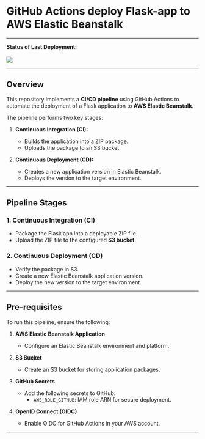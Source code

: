 # **GitHub Actions deploy Flask-app to AWS Elastic Beanstalk**

---

**Status of Last Deployment:**  
<br><img src="https://github.com/PavelBarsov/github-actions-cicd-aws/actions/workflows/main.yml/badge.svg?branch=main"><br>

---

## **Overview**

This repository implements a **CI/CD pipeline** using GitHub Actions to automate the deployment of a Flask application to **AWS Elastic Beanstalk**.

The pipeline performs two key stages:

1. **Continuous Integration (CI):**  
   - Builds the application into a ZIP package.  
   - Uploads the package to an S3 bucket.  

2. **Continuous Deployment (CD):**  
   - Creates a new application version in Elastic Beanstalk.  
   - Deploys the version to the target environment.  

---

## **Pipeline Stages**

### **1. Continuous Integration (CI)**  
- Package the Flask app into a deployable ZIP file.  
- Upload the ZIP file to the configured **S3 bucket**.

### **2. Continuous Deployment (CD)**  
- Verify the package in S3.  
- Create a new Elastic Beanstalk application version.  
- Deploy the new version to the target environment.

---

## **Pre-requisites**

To run this pipeline, ensure the following:

1. **AWS Elastic Beanstalk Application**  
   - Configure an Elastic Beanstalk environment and platform.  

2. **S3 Bucket**  
   - Create an S3 bucket for storing application packages.

3. **GitHub Secrets**  
   - Add the following secrets to GitHub:
     - `AWS_ROLE_GITHUB`: IAM role ARN for secure deployment.

4. **OpenID Connect (OIDC)**  
   - Enable OIDC for GitHub Actions in your AWS account.

---
